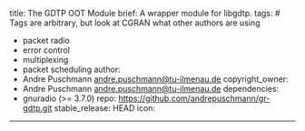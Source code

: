 title: The GDTP OOT Module
brief: A wrapper module for libgdtp.
tags: # Tags are arbitrary, but look at CGRAN what other authors are using
  - packet radio
  - error control
  - multiplexing
  - packet scheduling
author:
  - Andre Puschmann <andre.puschmann@tu-ilmenau.de>
copyright_owner:
  - Andre Puschmann <andre.puschmann@tu-ilmenau.de>
dependencies:
  - gnuradio (>= 3.7.0)
repo: https://github.com/andrepuschmann/gr-gdtp.git
stable_release: HEAD
icon: 
---

